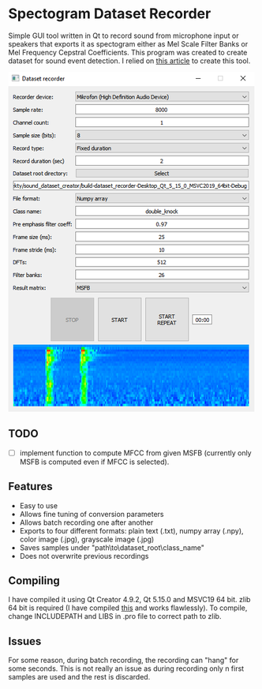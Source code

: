 # Spectogram Dataset Recorder
Simple GUI tool written in Qt to record sound from microphone input or speakers that exports it as spectogram either as Mel Scale Filter Banks or Mel Frequency Cepstral Coefficients. This program was created to create dataset for sound event detection. I relied on [this article](https://haythamfayek.com/2016/04/21/speech-processing-for-machine-learning.html) to create this tool.

![alt text](https://github.com/Tai-Min/Spectogram-Dataset-Recorder/blob/master/recorder.jpg "Recorder image")

## TODO
- [ ] implement function to compute MFCC from given MSFB (currently only MSFB is computed even if MFCC is selected).

## Features
* Easy to use
* Allows fine tuning of conversion parameters
* Allows batch recording one after another
* Exports to four different formats: plain text (.txt), numpy array (.npy), color image (.jpg), grayscale image (.jpg)
* Saves samples under "path\to\dataset_root\class_name"
* Does not overwrite previous recordings

## Compiling
I have compiled it using Qt Creator 4.9.2, Qt 5.15.0 and MSVC19 64 bit. zlib 64 bit is required (I have compiled [this](https://github.com/kiyolee/zlib-win-build) and works flawlessly). To compile, change INCLUDEPATH and LIBS in .pro file to correct path to zlib. 

## Issues
For some reason, during batch recording, the recording can "hang" for some seconds. This is not really an issue as during recording only n first samples are used and the rest is discarded.
